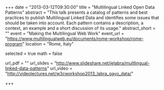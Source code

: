 +++
date = "2013-03-12T09:30:00"
title = "Multilingual Linked Open Data Patterns"
abstract = "This talk presents a catalog of patterns and best practices to publish Multilingual Linked Data and identifies some issues that should be taken into account. Each pattern contains a description, a context, an example and a short discussion of its usage."
abstract_short = ""
event = "Making the Multilingual Web Work"
event_url = "https://www.multilingualweb.eu/documents/rome-workshop/rome-program"
location = "Rome, Italy"

selected = true
math = false

url_pdf = ""
url_slides = "http://www.slideshare.net/jelabra/multlingual-linked-data-patterns"
url_video = "http://videolectures.net/w3cworkshop2013_labra_gayo_data/"

+++

